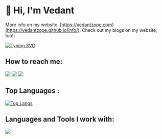 # 👋 Hi, I'm Vedant 

More info on my website, [https://vedantzope.com](https://vedantzope.github.io/info/). Check out my blogs on my website, too!!  


[![Typing SVG](https://readme-typing-svg.herokuapp.com?vCenter=true&width=500&lines=Incoming+Grad+Student+at+the+University+of+Pennsylvania)](https://git.io/typing-svg)



## How to reach me: 
<a href="mailto:vedantzope@gmail.com">
<img src="https://img.shields.io/badge/vedantzope%40gmail.com-7B83EB?&style=for-the-badge&logo=Microsoft-outlook&logoColor=white" ></a>
<a  href="https://www.instagram.com/vedantzope/">   <img src="https://img.shields.io/badge/@vedantzope-%23E4405F?&style=for-the-badge&logo=instagram&logoColor=white"></a>
<a href="https://www.linkedin.com/in/vedant-zope/"><img src="https://img.shields.io/badge/vedant-zope-%230077B5?&style=for-the-badge&logo=linkedin&logoColor=white" ></a>

## Top Languages :
[![Top Langs](https://github-readme-stats.vercel.app/api/top-langs/?username=VedantZope&layout=compact&theme=dark)](https://github.com/anuraghazra/github-readme-stats)

## Languages and Tools I work with:

<p align="left">
  <a href="https://skillicons.dev">
    <img src="https://skillicons.dev/icons?i=python,c,cpp,matlab,mysql,latex,autocad,tensorflow,pytorch,git, bash&perline=15"/>
  </a>
</p>
<br> 



